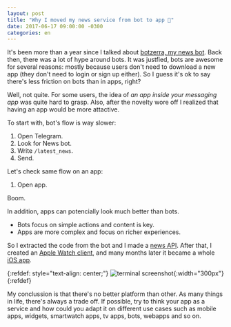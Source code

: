 ```yaml
---
layout: post
title: "Why I moved my news service from bot to app 📱"
date: 2017-06-17 09:00:00 -0300
categories: en
---
```


It's been more than a year since I talked about [botzerra, my news bot]({{site.url}}/jekyll/update/2016/04/26/telegram-bot.html).
Back then, there was a lot of hype around bots. It was justfied, bots are awesome for several reasons: mostly because users don't need to download a new app (they don't need to login or sign up either). So I guess it's ok to say there's less friction on bots than in apps, right?

Well, not quite. For some users, the idea of _an app inside your messaging app_ was quite hard to grasp.
Also, after the novelty wore off I realized that having an app would be more attactive.

To start with, bot's flow is way slower:
1. Open Telegram.
2. Look for News bot.
3. Write `/latest_news`.
4. Send.

Let's check same flow on an app:
1. Open app.

Boom.

In addition, apps can potencially look much better than bots.
- Bots focus on simple actions and content is key.
- Apps are more complex and focus on richer experiences.

So I extracted the code from the bot and I made a [news API](https://github.com/Canillitapp/headlines-api).
After that, I created an [Apple Watch client](https://twitter.com/betzerra/status/768816272192733184), and many months later it became a whole [iOS app](https://itunes.apple.com/us/app/canillitapp/id1148447560?ls=1&mt=8).

{:refdef: style="text-align: center;"}
![terminal screenshot](https://nyc3.digitaloceanspaces.com/betzerra/blog/2017/06/17/canillitapp_screenshot.png){:width="300px"}
{:refdef}

My conclussion is that there's no better platform than other. As many things in life, there's always a trade off. If possible, try to think your app as a service and how could you adapt it on different use cases such as mobile apps, widgets, smartwatch apps, tv apps, bots, webapps and so on.
